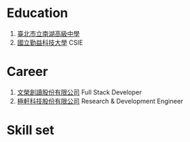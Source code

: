 # Education
  1. [臺北市立南湖高級中學](http://www.nhush.tp.edu.tw/)
  2. [國立勤益科技大學](https://www.ncut.edu.tw/) CSIE


# Career
  1. [文榮創讀股份有限公司](https://wrcd.ltd/) Full Stack Developer
  2. [極軒科技股份有限公司]() Research & Development Engineer


# Skill set

